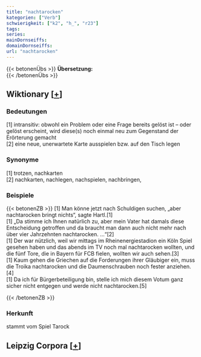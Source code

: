 ```yaml
---
title: "nachtarocken"
kategorien: ["Verb"]
schwierigkeit: ["k2", "h_", "r23"]
tags:
series:
mainDornseiffs:
domainDornseiffs:
url: "nachtarocken"
---
```


{{< betonenÜbs >}}
**Übersetzung:**  
{{< /betonenÜbs >}}

## Wiktionary [[+](https://de.wiktionary.org/wiki/nachtarocken)]

### Bedeutungen
[1] intransitiv: obwohl ein Problem oder eine Frage bereits gelöst ist – oder gelöst erscheint, wird diese(s) noch einmal neu zum Gegenstand der Erörterung gemacht  
[2] eine neue, unerwartete Karte ausspielen bzw. auf den Tisch legen  

### Synonyme
[1] trotzen, nachkarten  
[2] nachkarten, nachlegen, nachspielen, nachbringen,  

### Beispiele
{{< betonenZB >}}
[1] Man könne jetzt nach Schuldigen suchen, „aber nachtarocken bringt nichts“, sagte Hartl.[1]  
[1] „Da stimme ich Ihnen natürlich zu, aber mein Vater hat damals diese Entscheidung getroffen und da braucht man dann auch nicht mehr nach über vier Jahrzehnten nachtarocken. …“[2]  
[1] Der war nützlich, weil wir mittags im Rheinenergiestadion ein Köln Spiel gesehen haben und das abends im TV noch mal nachtarocken wollten, und die fünf Tore, die in Bayern für FCB fielen, wollten wir auch sehen.[3]  
[1] Kaum gehen die Griechen auf die Forderungen ihrer Gläubiger ein, muss die Troika nachtarocken und die Daumenschrauben noch fester anziehen.[4]  
[1] Da ich für Bürgerbeteiligung bin, stelle ich mich diesem Votum ganz sicher nicht entgegen und werde nicht nachtarocken.[5]  

{{< /betonenZB >}}
### Herkunft
stammt vom Spiel Tarock  


## Leipzig Corpora [[+](https://corpora.uni-leipzig.de/en/res?word=nachtarocken&corpusId=deu_newscrawl-public_2018)]

